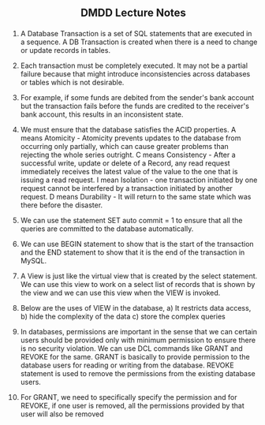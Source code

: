 <h2><p align="center">DMDD Lecture Notes</p></h2>


1) A Database Transaction is a set of SQL statements that are executed in a sequence. A DB 
Transaction is created when there is a need to change or update records in tables.

2) Each transaction must be completely executed. It may not be a partial failure because that might 
introduce inconsistencies across databases or tables which is not desirable.

3) For example, if some funds are debited from the sender's bank account but the transaction fails 
before the funds are credited to the receiver's bank account, this results in an inconsistent state.

4) We must ensure that the database satisfies the ACID properties.
A means Atomicity - Atomicity prevents updates to the database from occurring only partially, which 
can cause greater problems than rejecting the whole series outright.
C means Consistency - After a successful write, update or delete of a Record, any read request 
immediately receives the latest value of the value to the one that is issuing a read request.
I mean Isolation - one transaction initiated by one request cannot be interfered by a transaction 
initiated by another request.
D means Durability - It will return to the same state which was there before the disaster.

5) We can use the statement SET auto commit = 1 to ensure that all the queries are committed to 
the database automatically.

6) We can use BEGIN statement to show that is the start of the transaction and the END statement 
to show that it is the end of the transaction in MySQL.

7) A View is just like the virtual view that is created by the select statement. We can use this view to 
work on a select list of records that is shown by the view and we can use this view when the VIEW is 
invoked.

8) Below are the uses of VIEW in the database,
a) It restricts data access,
b) hide the complexity of the data
c) store the complex queries

9) In databases, permissions are important in the sense that we can certain users should be provided 
only with minimum permission to ensure there is no security violation. We can use DCL commands
like GRANT and REVOKE for the same. GRANT is basically to provide permission to the database 
users for reading or writing from the database. REVOKE statement is used to remove the 
permissions from the existing database users.

10) For GRANT, we need to specifically specify the permission and for REVOKE, if one user is 
removed, all the permissions provided by that user will also be removed

